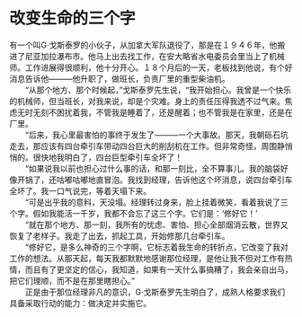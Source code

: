 # 改变生命的三个字

有一个叫G·戈斯泰罗的小伙子，从加拿大军队退役了，那是在１９４６年，他搬进了尼亚加拉瀑布市。他马上出去找工作，在安大略省水电委员会里当上了机械师。工作进展得很顺利，他十分开心。１８个月后的一天，老板找到他说，有个好消息告诉他———他升职了，做班长，负责厂里的重型柴油机。  
　　“从那个地方、那个时候起，”戈斯泰罗先生说，“我开始担心。我曾是一个快乐的机械师，但当班长，对我来说，却是个灾难。身上的责任压得我透不过气来。焦虑无时无刻不困扰着我，不管我是睡着了，还是醒着；也不管我是在家里，还是在厂里。  
　　“后来，我心里最害怕的事终于发生了———一个大事故。那天，我朝砾石坑走去，那应该有四台牵引车带动四台巨大的削刮机在工作。但非常奇怪，周围静悄悄的。很快地我明白了，四台巨型牵引车全坏了！  
　　“如果说我以前也担心过什么事的话，和那一刻比，全不算事儿。我的脑袋好像开锅了，还咕嘟咕嘟地直冒泡。我找到经理，告诉他这个坏消息，说四台牵引车全坏了。我一口气说完，等着天塌下来。  
　　“可是出乎我的意料，天没塌。经理转过身来，脸上挂着微笑，看着我说了三个字。假如我能活一千岁，我都不会忘了这三个字。它们是：‘修好它！’  
　　“就在那个地方、那一刻，我所有的忧虑、害怕、担心全部烟消云散，世界又恢复了老样子。我走了出去，抓起工具，开始修那几台牵引车。  
　　“修好它，是多么神奇的三个字啊，它标志着我生命的转折点，它改变了我对工作的想法。从那天起，每天我都默默地感谢那位经理，是他让我不但对工作有热情，而且有了更坚定的信心，我知道，如果有一天什么事搞糟了，我会亲自出马，把它们理顺，而不是在那里瞎担心。”  
　　正是由于那位经理非凡的意识，G·戈斯泰罗先生明白了，成熟人格要求我们具备采取行动的能力：做决定并实施它。
  